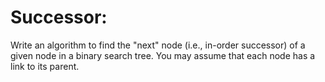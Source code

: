 # Successor:

Write an algorithm to find the "next"  node (i.e., in-order successor) of a given node in a binary search tree. You may assume that each node has a link to its parent.
